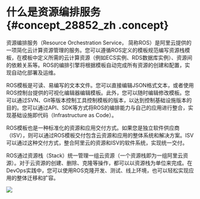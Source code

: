 # 什么是资源编排服务 {#concept_28852_zh .concept}

资源编排服务（Resource Orchestration Service， 简称ROS）是阿里云提供的一项简化云计算资源管理的服务。您可以遵循ROS定义的模板规范编写资源栈模板，在模板中定义所需的云计算资源（例如ECS实例、RDS数据库实例）、资源间的依赖关系等。ROS的编排引擎将根据模板自动完成所有资源的创建和配置，实现自动化部署及运维。

ROS模板是可读、易编写的文本文件。您可以直接编辑JSON格式文本，或者使用ROS控制台提供的可视化编辑器编辑模板。此外，您可以随时编辑修改模板。您可以通过SVN、Git等版本控制工具控制模板的版本，以达到控制基础设施版本的目的。您可以通过API、SDK等方式将ROS的编排能力与自己的应用进行整合，实现基础设施即代码（Infrastructure as Code）。

ROS模板也是一种标准化的资源和应用交付方式。如果您是独立软件供应商（ISV），则可以通过ROS模板交付包含云资源和应用的整体系统和解决方案。ISV可以通过这种交付方式，整合阿里云的资源和ISV的软件系统，实现统一交付。

ROS通过资源栈（Stack）统一管理一组云资源（一个资源栈即为一组阿里云资源）。对于云资源的创建、删除、克隆等操作，都可以以资源栈为单位来完成。在DevOps实践中，您可以使用ROS克隆开发、测试、线上环境，也可以轻松实现应用的整体迁移和扩容。

![](http://static-aliyun-doc.oss-cn-hangzhou.aliyuncs.com/assets/img/23163/156871459644675_zh-CN.png)

